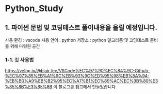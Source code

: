 # Python_Study
## 1. 파이썬 문법 및 코딩테스트 풀이내용을 올릴 예정입니다. 
사용 환경 : vscode 
사용 언어 : python
저장소 : python 알고리즘 및 코딩테스트 준비를 위해 마련된 공간 

### 1-1. 깃 사용법 
https://velog.io/@blair-lee/VSCode%EC%97%90%EC%84%9C-Github-%EC%97%85%EB%A1%9C%EB%93%9C%ED%95%98%EB%8A%94-%EB%B0%A9%EB%B2%95%EC%A7%B1%EC%89%AC%EC%9B%80%E3%85%8B%E3%85%8B
이 블로그를 참고해서 만들었습니다. 
